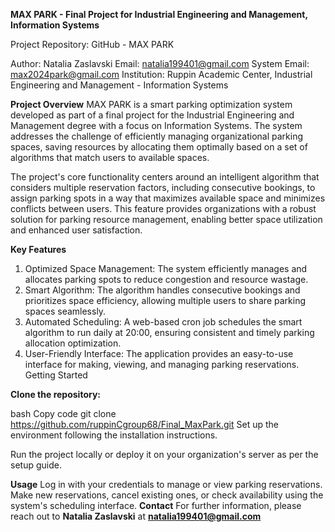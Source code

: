 **MAX PARK - Final Project for Industrial Engineering and Management, Information Systems**

Project Repository: GitHub - MAX PARK

Author: Natalia Zaslavski
Email: natalia199401@gmail.com
System Email: max2024park@gmail.com
Institution: Ruppin Academic Center, Industrial Engineering and Management - Information Systems

**Project Overview**
MAX PARK is a smart parking optimization system developed as part of a final project for the Industrial Engineering and Management degree with a focus on Information Systems. The system addresses the challenge of efficiently managing organizational parking spaces, saving resources by allocating them optimally based on a set of algorithms that match users to available spaces.

The project's core functionality centers around an intelligent algorithm that considers multiple reservation factors, including consecutive bookings, to assign parking spots in a way that maximizes available space and minimizes conflicts between users. This feature provides organizations with a robust solution for parking resource management, enabling better space utilization and enhanced user satisfaction.

**Key Features**
1. Optimized Space Management: The system efficiently manages and allocates parking spots to reduce congestion and resource wastage.
2. Smart Algorithm: The algorithm handles consecutive bookings and prioritizes space efficiency, allowing multiple users to share parking spaces seamlessly.
3. Automated Scheduling: A web-based cron job schedules the smart algorithm to run daily at 20:00, ensuring consistent and timely parking allocation optimization.
4. User-Friendly Interface: The application provides an easy-to-use interface for making, viewing, and managing parking reservations.
Getting Started

**Clone the repository:**

bash
Copy code
git clone https://github.com/ruppinCgroup68/Final_MaxPark.git
Set up the environment following the installation instructions.

Run the project locally or deploy it on your organization's server as per the setup guide.

**Usage**
Log in with your credentials to manage or view parking reservations.
Make new reservations, cancel existing ones, or check availability using the system's scheduling interface.
**Contact**
For further information, please reach out to **Natalia Zaslavski** at **natalia199401@gmail.com**
